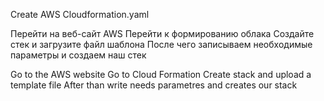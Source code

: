 Create AWS Cloudformation.yaml

Перейти на веб-сайт AWS
Перейти к формированию облака
Создайте стек и загрузите файл шаблона
После чего записываем необходимые параметры и создаем наш стек

Go to the AWS website
Go to Cloud Formation
Create stack and upload a template file
After than write needs parametres and creates our stack





